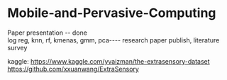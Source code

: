 # Mobile-and-Pervasive-Computing

Paper presentation -- done<br/>
log reg, knn, rf, kmenas, gmm, pca---- research paper publish, literature survey

kaggle: https://www.kaggle.com/yvaizman/the-extrasensory-dataset <br/>
https://github.com/xxuanwang/ExtraSensory

